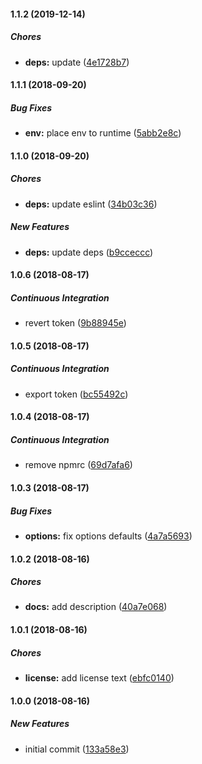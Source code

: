 #### 1.1.2 (2019-12-14)

##### Chores

* **deps:**  update ([4e1728b7](https://github.com/SkeLLLa/fastify-status/commit/4e1728b7c344fe5ff7c85ee1f15e726031fc3b53))

#### 1.1.1 (2018-09-20)

##### Bug Fixes

* **env:**  place env to runtime ([5abb2e8c](https://github.com/SkeLLLa/fastify-status/commit/5abb2e8c04ca4c73496d2339dc53a02db09bd6a8))

#### 1.1.0 (2018-09-20)

##### Chores

* **deps:**  update eslint ([34b03c36](https://github.com/SkeLLLa/fastify-status/commit/34b03c369c1dab1d1c987f6dcbe379bb7fadbaaa))

##### New Features

* **deps:**  update deps ([b9cceccc](https://github.com/SkeLLLa/fastify-status/commit/b9cceccc1ec672253c99f3ae65fe6f651db03d72))

#### 1.0.6 (2018-08-17)

##### Continuous Integration

*  revert token ([9b88945e](https://github.com/SkeLLLa/fastify-status/commit/9b88945ee670230f13db7c5e800636c4146c289c))

#### 1.0.5 (2018-08-17)

##### Continuous Integration

*  export token ([bc55492c](https://github.com/SkeLLLa/fastify-status/commit/bc55492c8b7f9e8addfaa101cc6c4cf6abd8e0c2))

#### 1.0.4 (2018-08-17)

##### Continuous Integration

*  remove npmrc ([69d7afa6](https://github.com/SkeLLLa/fastify-status/commit/69d7afa6d3a23b907f37ec40c45d397a9d7b6857))

#### 1.0.3 (2018-08-17)

##### Bug Fixes

* **options:**  fix options defaults ([4a7a5693](https://github.com/SkeLLLa/fastify-status/commit/4a7a5693f5c63cdc8b0991a4f5d1ecd3d3a4f477))

#### 1.0.2 (2018-08-16)

##### Chores

* **docs:**  add description ([40a7e068](https://github.com/SkeLLLa/fastify-status/commit/40a7e068f62340a1fed6d7c980145c938848c571))

#### 1.0.1 (2018-08-16)

##### Chores

* **license:**  add license text ([ebfc0140](https://github.com/SkeLLLa/fastify-status/commit/ebfc01401dadd8e2cdb5e3b9bfdfa1276f02d518))

#### 1.0.0 (2018-08-16)

##### New Features

*  initial commit ([133a58e3](https://github.com/SkeLLLa/fastify-status/commit/133a58e38fc760b39e1a8b69a889d56045dbe5fb))


